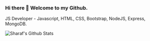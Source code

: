 ### Hi there 👋 Welcome to my Github.
JS Developer - Javascript, HTML, CSS, Bootstrap, NodeJS, Express, MongoDB.

![Sharaf's Github Stats](https://github-readme-stats.vercel.app/api?username=sharafcs50&show_icons=true&theme=tokyonight)


<!--
**sharafcs50/sharafcs50** is a ✨ _special_ ✨ repository because its `README.md` (this file) appears on your GitHub profile.

Here are some ideas to get you started:

- 🔭 I’m currently working on ...
- 🌱 I’m currently learning ...
- 👯 I’m looking to collaborate on ...
- 🤔 I’m looking for help with ...
- 💬 Ask me about ...
- 📫 How to reach me: ...
- 😄 Pronouns: ...
- ⚡ Fun fact: ...
-->
